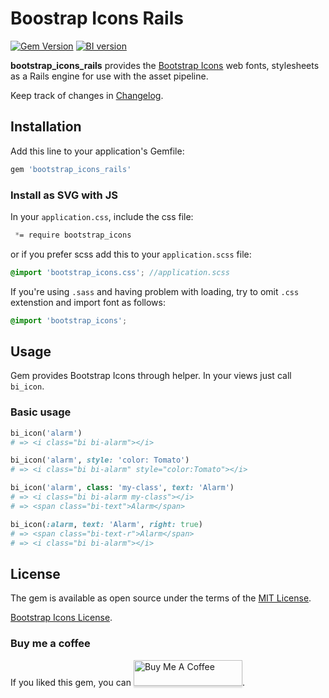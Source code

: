 # Boostrap Icons Rails
[![Gem Version](https://d25lcipzij17d.cloudfront.net/badge.svg?id=rb&type=6&v=1.20.16&x2=0)](https://badge.fury.io/rb/bootstrap_icons_rails)
[![BI version](https://d25lcipzij17d.cloudfront.net/badge.svg?id=gh&type=6&v=1.2.0&x2=0)](https://github.com/NILID/bootstrap_icons_rails/blob/master/lib/bootstrap_icons_rails/version.rb)

**bootstrap_icons_rails** provides the [Bootstrap Icons](https://icons.getbootstrap.com/) web fonts, stylesheets as a Rails engine for use with the asset pipeline.

Keep track of changes in [Changelog](https://github.com/NILID/bootstrap_icons_rails/blob/master/CHANGELOG.md).

## Installation
Add this line to your application's Gemfile:

```ruby
gem 'bootstrap_icons_rails'
```

### Install as SVG with JS
In your `application.css`, include the css file:
```css
 *= require bootstrap_icons
```
or if you prefer scss add this to your `application.scss` file:
```scss
@import 'bootstrap_icons.css'; //application.scss
```

If you're using `.sass` and having problem with loading, try to omit `.css` extenstion and import font as follows:
```scss
@import 'bootstrap_icons';
```
## Usage
Gem provides Bootstrap Icons through helper. In your views just call `bi_icon`.

### Basic usage
```ruby
bi_icon('alarm')
# => <i class="bi bi-alarm"></i>

bi_icon('alarm', style: 'color: Tomato')
# => <i class="bi bi-alarm" style="color:Tomato"></i>

bi_icon('alarm', class: 'my-class', text: 'Alarm')
# => <i class="bi bi-alarm my-class"></i>
# => <span class="bi-text">Alarm</span>

bi_icon(:alarm, text: 'Alarm', right: true)
# => <span class="bi-text-r">Alarm</span>
# => <i class="bi bi-alarm"></i>
```
## License
The gem is available as open source under the terms of the [MIT License](http://opensource.org/licenses/MIT).

[Bootstrap Icons License](https://github.com/twbs/icons/blob/main/LICENSE.md).

### Buy me a coffee
If you liked this gem, you can
<a href="https://www.buyme1acoffee.com/NILID" target="_blank"><img src="https://www.buymeacoffee.com/assets/img/custom_images/orange_img.png" alt="Buy Me A Coffee" style="height: 41px !important;width: 174px !important;box-shadow: 0px 3px 2px 0px rgba(190, 190, 190, 0.5) !important;-webkit-box-shadow: 0px 3px 2px 0px rgba(190, 190, 190, 0.5) !important;" ></a>.